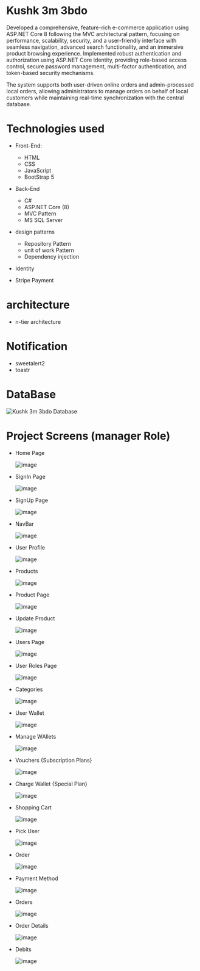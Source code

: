 # Kushk 3m 3bdo

Developed a comprehensive, feature-rich e-commerce application using ASP.NET Core 8 following the MVC architectural pattern, 
focusing on performance, scalability, security, and a user-friendly interface with seamless navigation, advanced search functionality, and an immersive product browsing experience. 
Implemented robust authentication and authorization using ASP.NET Core Identity, providing role-based access control, 
secure password management, multi-factor authentication, and token-based security mechanisms. 

The system supports both user-driven online orders and admin-processed local orders, allowing administrators to manage orders on behalf of local customers while maintaining real-time synchronization with the central database.

# Technologies used 
* Front-End:
  * HTML
  * CSS
  * JavaScript
  * BootStrap 5

* Back-End
  * C#
  * ASP.NET Core (8)
  * MVC Pattern
  * MS SQL Server

* design patterns
  * Repository Pattern
  * unit of work Pattern
  * Dependency injection 

* Identity
* Stripe Payment
  
# architecture
  * n-tier architecture

# Notification
  * sweetalert2
  * toastr

# DataBase
![Kushk 3m 3bdo Database](https://github.com/user-attachments/assets/535c9619-84ee-4299-b65d-389f95a18264)

# Project Screens (manager Role)
  * Home Page
    
    ![image](https://github.com/user-attachments/assets/d4c71b3f-97d3-4a7a-b801-d7463efd9a3c)
  
  * SignIn Page
    
    ![image](https://github.com/user-attachments/assets/ae18ff01-b008-4429-8c5c-e07540b19986)
  
  * SignUp Page
    
    ![image](https://github.com/user-attachments/assets/41c8a07e-9f7d-432e-b596-40b1eed43ee9)

  * NavBar
    
    ![image](https://github.com/user-attachments/assets/cc5c6942-0870-41a5-8292-f77f83acfa9f)

  * User Profile
    
    ![image](https://github.com/user-attachments/assets/23dded9b-c7cb-4ea2-95e3-69cae8cd2798)
  
  * Products
    
    ![image](https://github.com/user-attachments/assets/64447acc-2f08-4b16-812d-340c7f44b02a)

  * Product Page
    
    ![image](https://github.com/user-attachments/assets/77d67a3b-f2b5-4972-b504-07e5f325dea0)

  * Update Product
    
    ![image](https://github.com/user-attachments/assets/d58a8c8d-3aad-4fb1-9f10-3dd583d18a86)

  * Users Page
    
    ![image](https://github.com/user-attachments/assets/0c4e66be-516a-4011-8d8d-b5b41e53ee5c)

  * User Roles Page
    
    ![image](https://github.com/user-attachments/assets/6f49c770-a271-49a7-919e-3c2fd0a2b559)
      
  * Categories
    
    ![image](https://github.com/user-attachments/assets/234db3ff-cdde-45cb-bfc6-0572cd925313)
      
  * User Wallet
    
    ![image](https://github.com/user-attachments/assets/b2efaf24-e9cc-4329-ba7c-88b672e2f1c7)
      
  * Manage WAllets
    
    ![image](https://github.com/user-attachments/assets/eaf158c9-9a14-4e50-af82-db5deb415521)

  * Vouchers {Subscription Plans}

    ![image](https://github.com/user-attachments/assets/b9bf1421-6511-4651-a250-59f0f4e53d73)

  * Charge Wallet {Special Plan}

    ![image](https://github.com/user-attachments/assets/74f31681-464a-4a88-9e9e-89d7c5157982)

  * Shopping Cart

    ![image](https://github.com/user-attachments/assets/ce420212-6958-4dcd-b86b-5d141e8fc5da)

  * Pick User

    ![image](https://github.com/user-attachments/assets/108b2a5d-ebc9-4299-8078-ac40c0ec9600)

  * Order
    
    ![image](https://github.com/user-attachments/assets/212b93b4-cdd4-4f59-8977-79f310944aeb)
    
  * Payment Method

    ![image](https://github.com/user-attachments/assets/af683c43-f7d3-44d5-9ffe-d94c8c02950a)
    
  * Orders

    ![image](https://github.com/user-attachments/assets/41ad363b-f75a-4c9b-b1ff-bdaabc7427b9)

  * Order Details

    ![image](https://github.com/user-attachments/assets/7388f4a9-619f-4d2e-a428-7134821d9526)

  * Debits

    ![image](https://github.com/user-attachments/assets/3f981b99-7e45-4dd5-8015-e9176d1a8515)


    

    










